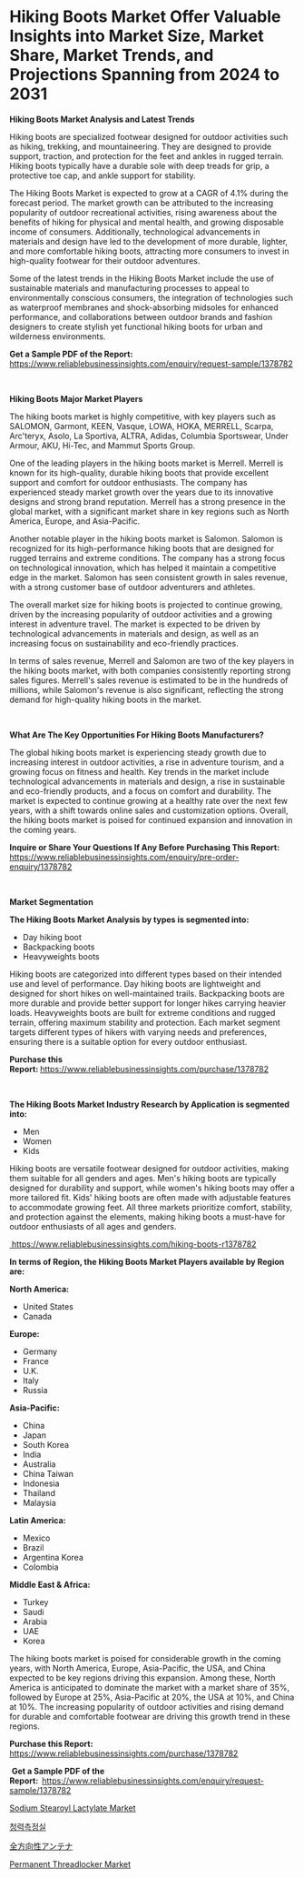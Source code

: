 <p><h1>Hiking Boots Market Offer Valuable Insights into Market Size, Market Share, Market Trends, and Projections Spanning from 2024 to 2031</h1></p><p><strong>Hiking Boots Market Analysis and Latest Trends</strong></p>
<p><p>Hiking boots are specialized footwear designed for outdoor activities such as hiking, trekking, and mountaineering. They are designed to provide support, traction, and protection for the feet and ankles in rugged terrain. Hiking boots typically have a durable sole with deep treads for grip, a protective toe cap, and ankle support for stability.</p><p>The Hiking Boots Market is expected to grow at a CAGR of 4.1% during the forecast period. The market growth can be attributed to the increasing popularity of outdoor recreational activities, rising awareness about the benefits of hiking for physical and mental health, and growing disposable income of consumers. Additionally, technological advancements in materials and design have led to the development of more durable, lighter, and more comfortable hiking boots, attracting more consumers to invest in high-quality footwear for their outdoor adventures.</p><p>Some of the latest trends in the Hiking Boots Market include the use of sustainable materials and manufacturing processes to appeal to environmentally conscious consumers, the integration of technologies such as waterproof membranes and shock-absorbing midsoles for enhanced performance, and collaborations between outdoor brands and fashion designers to create stylish yet functional hiking boots for urban and wilderness environments.</p></p>
<p><strong>Get a Sample PDF of the Report:&nbsp;</strong> <a href="https://www.reliablebusinessinsights.com/enquiry/request-sample/1378782">https://www.reliablebusinessinsights.com/enquiry/request-sample/1378782</a></p>
<p>&nbsp;</p>
<p><strong>Hiking Boots Major Market Players</strong></p>
<p><p>The hiking boots market is highly competitive, with key players such as SALOMON, Garmont, KEEN, Vasque, LOWA, HOKA, MERRELL, Scarpa, Arc'teryx, Asolo, La Sportiva, ALTRA, Adidas, Columbia Sportswear, Under Armour, AKU, Hi-Tec, and Mammut Sports Group. </p><p>One of the leading players in the hiking boots market is Merrell. Merrell is known for its high-quality, durable hiking boots that provide excellent support and comfort for outdoor enthusiasts. The company has experienced steady market growth over the years due to its innovative designs and strong brand reputation. Merrell has a strong presence in the global market, with a significant market share in key regions such as North America, Europe, and Asia-Pacific.</p><p>Another notable player in the hiking boots market is Salomon. Salomon is recognized for its high-performance hiking boots that are designed for rugged terrains and extreme conditions. The company has a strong focus on technological innovation, which has helped it maintain a competitive edge in the market. Salomon has seen consistent growth in sales revenue, with a strong customer base of outdoor adventurers and athletes.</p><p>The overall market size for hiking boots is projected to continue growing, driven by the increasing popularity of outdoor activities and a growing interest in adventure travel. The market is expected to be driven by technological advancements in materials and design, as well as an increasing focus on sustainability and eco-friendly practices.</p><p>In terms of sales revenue, Merrell and Salomon are two of the key players in the hiking boots market, with both companies consistently reporting strong sales figures. Merrell's sales revenue is estimated to be in the hundreds of millions, while Salomon's revenue is also significant, reflecting the strong demand for high-quality hiking boots in the market.</p></p>
<p>&nbsp;</p>
<p><strong>What Are The Key Opportunities For Hiking Boots Manufacturers?</strong></p>
<p><p>The global hiking boots market is experiencing steady growth due to increasing interest in outdoor activities, a rise in adventure tourism, and a growing focus on fitness and health. Key trends in the market include technological advancements in materials and design, a rise in sustainable and eco-friendly products, and a focus on comfort and durability. The market is expected to continue growing at a healthy rate over the next few years, with a shift towards online sales and customization options. Overall, the hiking boots market is poised for continued expansion and innovation in the coming years.</p></p>
<p><strong>Inquire or Share Your Questions If Any Before Purchasing This Report:</strong> <a href="https://www.reliablebusinessinsights.com/enquiry/pre-order-enquiry/1378782">https://www.reliablebusinessinsights.com/enquiry/pre-order-enquiry/1378782</a></p>
<p>&nbsp;</p>
<p><strong>Market Segmentation</strong></p>
<p><strong>The Hiking Boots Market Analysis by types is segmented into:</strong></p>
<p><ul><li>Day hiking boot</li><li>Backpacking boots</li><li>Heavyweights boots</li></ul></p>
<p><p>Hiking boots are categorized into different types based on their intended use and level of performance. Day hiking boots are lightweight and designed for short hikes on well-maintained trails. Backpacking boots are more durable and provide better support for longer hikes carrying heavier loads. Heavyweights boots are built for extreme conditions and rugged terrain, offering maximum stability and protection. Each market segment targets different types of hikers with varying needs and preferences, ensuring there is a suitable option for every outdoor enthusiast.</p></p>
<p><strong>Purchase this Report:&nbsp;</strong><a href="https://www.reliablebusinessinsights.com/purchase/1378782">https://www.reliablebusinessinsights.com/purchase/1378782</a></p>
<p>&nbsp;</p>
<p><strong>The Hiking Boots Market Industry Research by Application is segmented into:</strong></p>
<p><ul><li>Men</li><li>Women</li><li>Kids</li></ul></p>
<p><p>Hiking boots are versatile footwear designed for outdoor activities, making them suitable for all genders and ages. Men's hiking boots are typically designed for durability and support, while women's hiking boots may offer a more tailored fit. Kids' hiking boots are often made with adjustable features to accommodate growing feet. All three markets prioritize comfort, stability, and protection against the elements, making hiking boots a must-have for outdoor enthusiasts of all ages and genders.</p></p>
<p><a href="https://www.reliablebusinessinsights.com/hiking-boots-r1378782">&nbsp;https://www.reliablebusinessinsights.com/hiking-boots-r1378782</a></p>
<p><strong>In terms of Region, the Hiking Boots Market Players available by Region are:</strong></p>
<p>
    <p> <strong> North America: </strong>
        <ul>
            <li>United States</li>
            <li>Canada</li>
        </ul>
        </p> 
    <p> <strong> Europe: </strong>
        <ul>
            <li>Germany</li>
            <li>France</li>
            <li>U.K.</li>
            <li>Italy</li>
            <li>Russia</li>
        </ul>
        </p> 
    <p> <strong> Asia-Pacific: </strong>
        <ul>
            <li>China</li>
            <li>Japan</li>
            <li>South Korea</li>
            <li>India</li>
            <li>Australia</li>
            <li>China Taiwan</li>
            <li>Indonesia</li>
            <li>Thailand</li>
            <li>Malaysia</li>
        </ul>
        </p> 
    <p> <strong> Latin America: </strong>
        <ul>
            <li>Mexico</li>
            <li>Brazil</li>
            <li>Argentina Korea</li>
            <li>Colombia</li>
        </ul>
        </p> 
    <p> <strong> Middle East & Africa: </strong>
        <ul>
            <li>Turkey</li>
            <li>Saudi</li>
            <li>Arabia</li>
            <li>UAE</li>
            <li>Korea</li>
        </ul>
    </p>
    </p>
<p><p>The hiking boots market is poised for considerable growth in the coming years, with North America, Europe, Asia-Pacific, the USA, and China expected to be key regions driving this expansion. Among these, North America is anticipated to dominate the market with a market share of 35%, followed by Europe at 25%, Asia-Pacific at 20%, the USA at 10%, and China at 10%. The increasing popularity of outdoor activities and rising demand for durable and comfortable footwear are driving this growth trend in these regions.</p></p>
<p><strong>Purchase this Report: </strong><a href="https://www.reliablebusinessinsights.com/purchase/1378782">https://www.reliablebusinessinsights.com/purchase/1378782</a></p>
<p>&nbsp;<strong>Get a Sample PDF of the Report:&nbsp;&nbsp;</strong><a href="https://www.reliablebusinessinsights.com/enquiry/request-sample/1378782">https://www.reliablebusinessinsights.com/enquiry/request-sample/1378782</a></p>
<p><strong></strong></p>
<p><p><a href="https://medium.com/@daleaams71/emerging-trends-in-sodium-stearoyl-lactylate-market-global-outlook-and-future-prospects-from-2024-9242788099ec">Sodium Stearoyl Lactylate Market</a></p><p><a href="https://github.com/hzumrdvas204296/Market-Research-Report-List-3/blob/main/914021810623.md">청력측정실</a></p><p><a href="https://github.com/avbqbctihcbe2/Market-Research-Report-List-3/blob/main/10597446022.md">全方向性アンテナ</a></p><p><a href="https://medium.com/@orinschowalter/permanent-threadlocker-market-industry-trends-and-forecast-for-period-from-2024-to-2031-83bd4143aba2">Permanent Threadlocker Market</a></p></p>